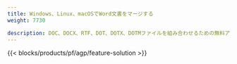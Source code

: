 ```yaml
---
title: Windows、Linux、macOSでWord文書をマージする 
weight: 7730

description: DOC、DOCX、RTF、DOT、DOTX、DOTMファイルを組み合わせるための無料アプリとAPI
---
```


{{< blocks/products/pf/agp/feature-solution >}} 

